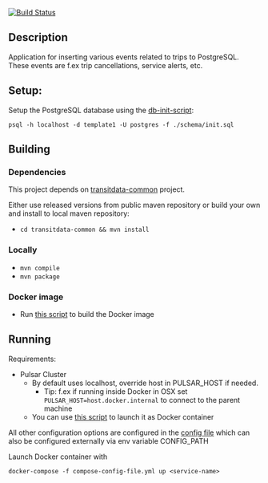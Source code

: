 [![Build Status](https://travis-ci.org/HSLdevcom/transitlog-cancellation-writer.svg?branch=master)](https://travis-ci.org/HSLdevcom/transitlog-cancellation-writer)

## Description

Application for inserting various events related to trips to PostgreSQL.
These events are f.ex trip cancellations, service alerts, etc.


## Setup:

Setup the PostgreSQL database using the [db-init-script](schema/init.sql):

```   
psql -h localhost -d template1 -U postgres -f ./schema/init.sql
```   

## Building

### Dependencies

This project depends on [transitdata-common](https://github.com/HSLdevcom/transitdata-common) project.

Either use released versions from public maven repository or build your own and install to local maven repository:
  - ```cd transitdata-common && mvn install```  

### Locally

- ```mvn compile```  
- ```mvn package```  

### Docker image

- Run [this script](build-image.sh) to build the Docker image


## Running

Requirements:
- Pulsar Cluster
  - By default uses localhost, override host in PULSAR_HOST if needed.
    - Tip: f.ex if running inside Docker in OSX set `PULSAR_HOST=host.docker.internal` to connect to the parent machine
  - You can use [this script](https://github.com/HSLdevcom/transitdata/blob/master/bin/pulsar/pulsar-up.sh) to launch it as Docker container


All other configuration options are configured in the [config file](src/main/resources/environment.conf)
which can also be configured externally via env variable CONFIG_PATH

Launch Docker container with

```docker-compose -f compose-config-file.yml up <service-name>```   
